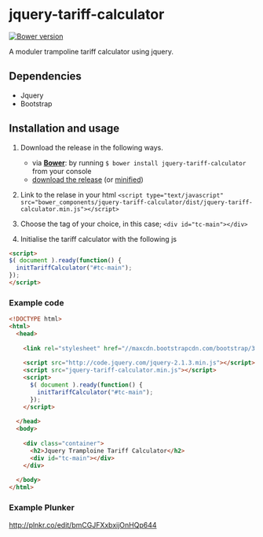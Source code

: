 jquery-tariff-calculator
=========

[![Bower version](https://badge.fury.io/bo/jquery-tariff-calculator.svg)](http://badge.fury.io/bo/jquery-tariff-calculator)

A moduler trampoline tariff calculator using jquery.

## Dependencies

- Jquery
- Bootstrap

## Installation and usage

1. Download the release in the following ways.
    - via **[Bower](http://bower.io/)**: by running `$ bower install jquery-tariff-calculator` from your console
    - [download the release](https://raw.githubusercontent.com/jackkettle/jquery-tariff-calculator/master/dist/jquery-tariff-calculator.js) (or [minified](https://raw.githubusercontent.com/jackkettle/jquery-tariff-calculator/master/dist/jquery-tariff-calculator.min.js))

2. Link to the relase in your html `<script type="text/javascript" src="bower_components/jquery-tariff-calculator/dist/jquery-tariff-calculator.min.js"></script>`
3. Choose the tag of your choice, in this case; `<div id="tc-main"></div>`
4. Initialise the tariff calculator with the following js
```html
<script>
$( document ).ready(function() {
  initTariffCalculator("#tc-main");
});
</script>
```
### Example code

```html
<!DOCTYPE html>
<html>
  <head>
    
    <link rel="stylesheet" href="//maxcdn.bootstrapcdn.com/bootstrap/3.3.1/css/bootstrap.min.css" />
    
    <script src="http://code.jquery.com/jquery-2.1.3.min.js"></script>
    <script src="jquery-tariff-calculator.min.js"></script>
    <script>
      $( document ).ready(function() {
        initTariffCalculator("#tc-main");
      });
    </script>
    
  </head>
  <body>
    
    <div class="container">
      <h2>Jquery Tramploine Tariff Calculator</h2>
      <div id="tc-main"></div>
    </div>
    
  </body>
</html>

```

### Example Plunker
http://plnkr.co/edit/bmCGJFXxbxijOnHQp644
